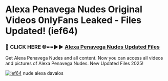 # Alexa Penavega Nudes Original Videos 0nlyFans Leaked - Files Updated! (ief64)

<h3>🔴 CLICK HERE 🌐==►► <a href="https://tinyurl.com/52m3yx9h" rel="nofollow">Alexa Penavega Nudes Updated Files</a></h3>

Get Alexa Penavega Nudes and all content. Now you can access all videos and pictures of Alexa Penavega Nudes. New Updated Files 2025!

[![ief64](https://i.imgur.com/TnHtlc8.gif)](https://tinyurl.com/52m3yx9h)
nude alexa davalos